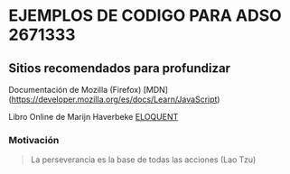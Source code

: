 # EJEMPLOS DE CODIGO PARA ADSO 2671333

## Sitios recomendados para profundizar

Documentación de Mozilla (Firefox)
[MDN] (https://developer.mozilla.org/es/docs/Learn/JavaScript)

Libro Online de Marijn Haverbeke
[ELOQUENT](https://eloquentjavascript.net/)

### Motivación

> La perseverancia es la base de todas las acciones (Lao Tzu)
